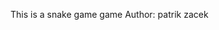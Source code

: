 >>>>>>>>>>>>>>>>>>>>>>>>>>>>>>>>>>>>>>>>>>>>>>>>>>>>>>>>>>>>>>>>>>>>>>>>>>>

This is a snake game game 
Author: patrik zacek

>>>>>>>>>>>>>>>>>>>>>>>>>>>>>>>>>>>>>>>>>>>>>>>>>>>>>>>>>>>>>>>>>>>>>>>>>>>